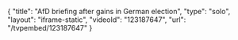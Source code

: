 {
    "title": "AfD briefing after gains in German election",
    "type": "solo",
    "layout": "iframe-static",
    "videoId": "123187647",
    "url": "\/tvpembed\/123187647"
}